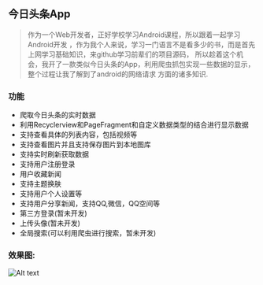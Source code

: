 ## 今日头条App
> 作为一个Web开发者，正好学校学习Android课程，所以跟着一起学习Android开发
，作为我个人来说，学习一门语言不是看多少的书，而是首先上网学习基础知识，来github学习前辈们的项目源码，
所以趁着这个机会，我开了一款类似今日头条的App，利用爬虫抓包实现一些数据的显示，整个过程让我了解到了android的网络请求
方面的诸多知识.

### 功能
- 爬取今日头条的实时数据
- 利用Recyclerview和PageFragment和自定义数据类型的结合进行显示数据
- 支持查看具体的列表内容，包括视频等
- 支持查看图片并且支持保存图片到本地图库
- 支持实时刷新获取数据
- 支持用户注册登录
- 用户收藏新闻
- 支持主题换肤
- 支持用户个人设置等
- 支持用户分享新闻，支持QQ,微信，QQ空间等
- 第三方登录(暂未开发)
- 上传头像(暂未开发)
- 全局搜索(可以利用爬虫进行搜索，暂未开发)

### 效果图:
![Alt text](https://github.com/LaravelChen/TouTiao/raw/master/image/home.gif)



